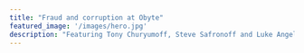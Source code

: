 ```yaml
---
title: "Fraud and corruption at Obyte"
featured_image: '/images/hero.jpg'
description: "Featuring Tony Churyumoff, Steve Safronoff and Luke Angell."
---
```



